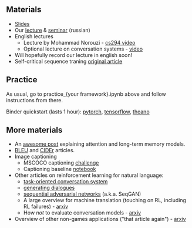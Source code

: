 ## Materials
* [Slides](https://yadi.sk/i/5Ji8Fic23PTmsx)
* Our [lecture](https://yadi.sk/i/-U5w4NpJ3H5TWD) & [seminar](https://yadi.sk/i/W3N7-6is3H5TWN) (russian)
* English lectures
  * Lecture by Mohammad Norouzi - [cs294 video](https://www.youtube.com/watch?v=fZNyHoXgV7M&index=24&list=PLkFD6_40KJIwTmSbCv9OVJB3YaO4sFwkX)
  * Optional lecture on conversation systems - [video](https://www.youtube.com/watch?v=2tKNpzUvDc4	)
* Will hopefully record our lecture in english soon!
* Self-critical sequence traning [original article](https://arxiv.org/abs/1612.00563)

## Practice
As usual, go to practice_{your framework}.ipynb above and follow instructions from there.

Binder quickstart (lasts 1 hour): [pytorch](https://mybinder.org/v2/gh/yandexdataschool/Practical_RL/master?filepath=week8_seq2seq%2Fpractice_torch.ipynb), [tensorflow](https://mybinder.org/v2/gh/yandexdataschool/Practical_RL/master?filepath=week8_seq2seq%2Fpractice_tf.ipynb), [theano](https://mybinder.org/v2/gh/yandexdataschool/Practical_RL/master?filepath=week8_seq2seq%2Fpractice_theano.ipynb)


## More materials
* An [awesome post](http://distill.pub/2016/augmented-rnns/) explaining attention and long-term memory models.
* [BLEU](http://www.aclweb.org/anthology/P02-1040.pdf) and [CIDEr](https://arxiv.org/pdf/1411.5726.pdf) articles.
* Image captioning
  * MSCOCO captioning [challenge](http://mscoco.org/dataset/#captions-challenge2015)
  * Captioning baseline [notebook](https://github.com/yandexdataschool/HSE_deeplearning/blob/master/week7/captioning_solution_ars.ipynb)
* Other articles on reinforcement learning for natural language: 
  * [task-oriented conversation system](https://arxiv.org/abs/1703.07055)
  * [generating dialogues](https://arxiv.org/abs/1606.01541)
  * [sequential adversarial networks](https://arxiv.org/abs/1609.05473) (a.k.a. SeqGAN)
  * A large overview for machine translation (touching on RL, including RL failures) - [arxiv](https://arxiv.org/abs/1609.08144)
  * How _not_ to evaluate conversation models - [arxiv](https://arxiv.org/abs/1603.08023)
* Overview of other non-games applications ("that article again") - [arxiv](https://arxiv.org/abs/1701.07274)

